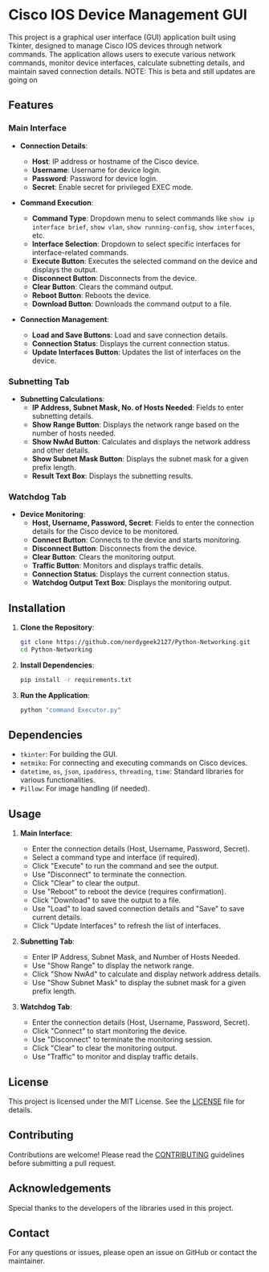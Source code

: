 # Cisco IOS Device Management GUI

This project is a graphical user interface (GUI) application built using Tkinter, designed to manage Cisco IOS devices through network commands. The application allows users to execute various network commands, monitor device interfaces, calculate subnetting details, and maintain saved connection details. NOTE: This is beta and still updates are going on 

## Features

### Main Interface
- **Connection Details**:
  - **Host**: IP address or hostname of the Cisco device.
  - **Username**: Username for device login.
  - **Password**: Password for device login.
  - **Secret**: Enable secret for privileged EXEC mode.

- **Command Execution**:
  - **Command Type**: Dropdown menu to select commands like `show ip interface brief`, `show vlan`, `show running-config`, `show interfaces`, etc.
  - **Interface Selection**: Dropdown to select specific interfaces for interface-related commands.
  - **Execute Button**: Executes the selected command on the device and displays the output.
  - **Disconnect Button**: Disconnects from the device.
  - **Clear Button**: Clears the command output.
  - **Reboot Button**: Reboots the device.
  - **Download Button**: Downloads the command output to a file.

- **Connection Management**:
  - **Load and Save Buttons**: Load and save connection details.
  - **Connection Status**: Displays the current connection status.
  - **Update Interfaces Button**: Updates the list of interfaces on the device.

### Subnetting Tab
- **Subnetting Calculations**:
  - **IP Address, Subnet Mask, No. of Hosts Needed**: Fields to enter subnetting details.
  - **Show Range Button**: Displays the network range based on the number of hosts needed.
  - **Show NwAd Button**: Calculates and displays the network address and other details.
  - **Show Subnet Mask Button**: Displays the subnet mask for a given prefix length.
  - **Result Text Box**: Displays the subnetting results.

### Watchdog Tab
- **Device Monitoring**:
  - **Host, Username, Password, Secret**: Fields to enter the connection details for the Cisco device to be monitored.
  - **Connect Button**: Connects to the device and starts monitoring.
  - **Disconnect Button**: Disconnects from the device.
  - **Clear Button**: Clears the monitoring output.
  - **Traffic Button**: Monitors and displays traffic details.
  - **Connection Status**: Displays the current connection status.
  - **Watchdog Output Text Box**: Displays the monitoring output.

## Installation

1. **Clone the Repository**:
    ```sh
    git clone https://github.com/nerdygeek2127/Python-Networking.git
    cd Python-Networking
    ```

2. **Install Dependencies**:
    ```sh
    pip install -r requirements.txt
    ```

3. **Run the Application**:
    ```sh
    python "command Executor.py"
    ```

## Dependencies

- `tkinter`: For building the GUI.
- `netmiko`: For connecting and executing commands on Cisco devices.
- `datetime`, `os`, `json`, `ipaddress`, `threading`, `time`: Standard libraries for various functionalities.
- `Pillow`: For image handling (if needed).

## Usage

1. **Main Interface**:
   - Enter the connection details (Host, Username, Password, Secret).
   - Select a command type and interface (if required).
   - Click "Execute" to run the command and see the output.
   - Use "Disconnect" to terminate the connection.
   - Click "Clear" to clear the output.
   - Use "Reboot" to reboot the device (requires confirmation).
   - Click "Download" to save the output to a file.
   - Use "Load" to load saved connection details and "Save" to save current details.
   - Click "Update Interfaces" to refresh the list of interfaces.

2. **Subnetting Tab**:
   - Enter IP Address, Subnet Mask, and Number of Hosts Needed.
   - Use "Show Range" to display the network range.
   - Click "Show NwAd" to calculate and display network address details.
   - Use "Show Subnet Mask" to display the subnet mask for a given prefix length.

3. **Watchdog Tab**:
   - Enter the connection details (Host, Username, Password, Secret).
   - Click "Connect" to start monitoring the device.
   - Use "Disconnect" to terminate the monitoring session.
   - Click "Clear" to clear the monitoring output.
   - Use "Traffic" to monitor and display traffic details.

## License

This project is licensed under the MIT License. See the [LICENSE](LICENSE) file for details.

## Contributing

Contributions are welcome! Please read the [CONTRIBUTING](CONTRIBUTING.md) guidelines before submitting a pull request.

## Acknowledgements

Special thanks to the developers of the libraries used in this project.

## Contact

For any questions or issues, please open an issue on GitHub or contact the maintainer.
